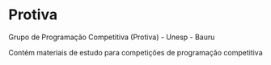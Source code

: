 # Protiva
Grupo de Programação Competitiva (Protiva) - Unesp - Bauru

Contém materiais de estudo para competições de programação competitiva
